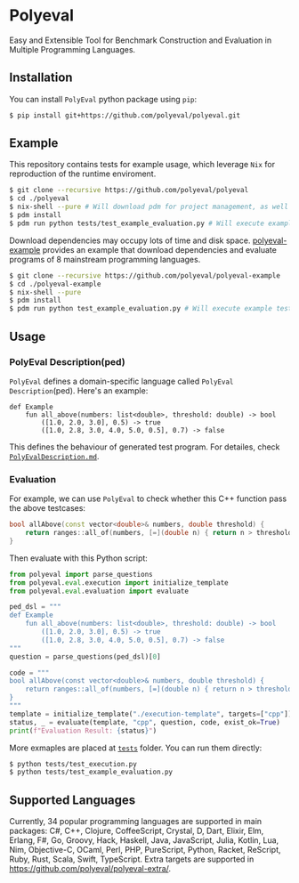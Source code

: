# Polyeval
Easy and Extensible Tool for Benchmark Construction and Evaluation in Multiple Programming Languages. 

## Installation

You can install `PolyEval` python package using `pip`:
```bash
$ pip install git+https://github.com/polyeval/polyeval.git
```

## Example

This repository contains tests for example usage, which leverage `Nix` for reproduction of the runtime enviroment.
```bash
$ git clone --recursive https://github.com/polyeval/polyeval
$ cd ./polyeval
$ nix-shell --pure # Will download pdm for project management, as well as dependencies for executing programs in all 34 programming languages. 
$ pdm install
$ pdm run python tests/test_example_evaluation.py # Will execute example tests for 34 programming languagaes.
```

Download dependencies may occupy lots of time and disk space. [polyeval-example](https://github.com/polyeval/polyeval-example) provides an example that download dependencies and evaluate programs of 8 mainstream programming languages.

```bash
$ git clone --recursive https://github.com/polyeval/polyeval-example
$ cd ./polyeval-example
$ nix-shell --pure
$ pdm install
$ pdm run python test_example_evaluation.py # Will execute example tests for 8 programming languagaes.
```

## Usage

### PolyEval Description(ped)
`PolyEval` defines a domain-specific language called `PolyEval Description`(ped). Here's an example:
```ped
def Example
    fun all_above(numbers: list<double>, threshold: double) -> bool
        ([1.0, 2.0, 3.0], 0.5) -> true
        ([1.0, 2.8, 3.0, 4.0, 5.0, 0.5], 0.7) -> false
```
This defines the behaviour of generated test program. For detailes, check [`PolyEvalDescription.md`](./PolyEvalDescription.md).

### Evaluation

For example, we can use `PolyEval` to check whether this C++ function pass the above testcases:
```cpp
bool allAbove(const vector<double>& numbers, double threshold) {
    return ranges::all_of(numbers, [=](double n) { return n > threshold; });
}
```
Then evaluate with this Python script:
```python
from polyeval import parse_questions
from polyeval.eval.execution import initialize_template
from polyeval.eval.evaluation import evaluate

ped_dsl = """
def Example
    fun all_above(numbers: list<double>, threshold: double) -> bool
        ([1.0, 2.0, 3.0], 0.5) -> true
        ([1.0, 2.8, 3.0, 4.0, 5.0, 0.5], 0.7) -> false
"""
question = parse_questions(ped_dsl)[0]

code = """
bool allAbove(const vector<double>& numbers, double threshold) {
    return ranges::all_of(numbers, [=](double n) { return n > threshold; });
}
"""
template = initialize_template("./execution-template", targets=["cpp"])
status, _ = evaluate(template, "cpp", question, code, exist_ok=True)
print(f"Evaluation Result: {status}")
```
More exmaples are placed at [`tests`](./tests) folder. You can run them directly:
```bash
$ python tests/test_execution.py
$ python tests/test_example_evaluation.py
```

## Supported Languages

Currently, 34 popular programming languages are supported in main packages: C#, C++, Clojure, CoffeeScript, Crystal, D, Dart, Elixir, Elm, Erlang, F#, Go, Groovy, Hack, Haskell, Java, JavaScript, Julia, Kotlin, Lua, Nim, Objective-C, OCaml, Perl, PHP, PureScript, Python, Racket, ReScript, Ruby, Rust, Scala, Swift, TypeScript.
Extra targets are supported in https://github.com/polyeval/polyeval-extra/.
